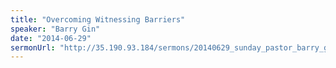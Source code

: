 ```yaml
---
title: "Overcoming Witnessing Barriers"
speaker: "Barry Gin"
date: "2014-06-29"
sermonUrl: "http://35.190.93.184/sermons/20140629_sunday_pastor_barry_gin_overcoming_witnessing_barriers.mp3"
---
```

